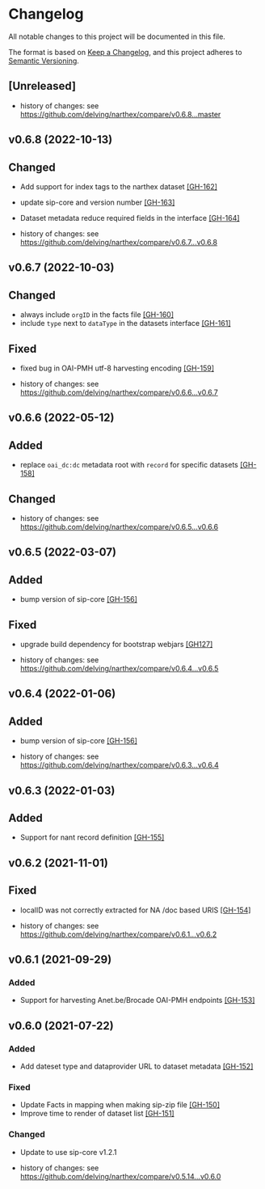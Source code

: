 # Changelog
All notable changes to this project will be documented in this file.

The format is based on [Keep a Changelog](https://keepachangelog.com/en/1.0.0/),
and this project adheres to [Semantic Versioning](https://semver.org/spec/v2.0.0.html).

## [Unreleased]
 
- history of changes: see https://github.com/delving/narthex/compare/v0.6.8...master

## v0.6.8 (2022-10-13)

## Changed

- Add support for index tags to the narthex dataset [[GH-162]](https://github.com/delving/narthex/pull/162)
- update sip-core and version number [[GH-163]](https://github.com/delving/narthex/pull/163)
- Dataset metadata reduce required fields in the interface [[GH-164]](https://github.com/delving/narthex/pull/164)
 
- history of changes: see https://github.com/delving/narthex/compare/v0.6.7...v0.6.8

## v0.6.7 (2022-10-03)

## Changed

- always include `orgID` in the facts file [[GH-160]](https://github.com/delving/narthex/pull/160)
- include `type` next to `dataType` in the datasets interface [[GH-161]](https://github.com/delving/narthex/pull/161)

## Fixed

- fixed bug in OAI-PMH utf-8 harvesting encoding [[GH-159]](https://github.com/delving/narthex/pull/159)


- history of changes: see https://github.com/delving/narthex/compare/v0.6.6...v0.6.7

## v0.6.6 (2022-05-12)

## Added

- replace `oai_dc:dc` metadata root with `record` for specific datasets [[GH-158]](https://github.com/delving/narthex/pull/158)

## Changed

- history of changes: see https://github.com/delving/narthex/compare/v0.6.5...v0.6.6

## v0.6.5 (2022-03-07)

## Added

* bump version of sip-core [[GH-156]](https://github.com/delving/narthex/pull/156)

## Fixed

* upgrade build dependency for bootstrap webjars [[GH127]](https://github.com/delving/narthex/pull/157)
 
- history of changes: see https://github.com/delving/narthex/compare/v0.6.4...v0.6.5

## v0.6.4 (2022-01-06)

## Added

* bump version of sip-core [[GH-156]](https://github.com/delving/narthex/pull/156)
- history of changes: see https://github.com/delving/narthex/compare/v0.6.3...v0.6.4


## v0.6.3 (2022-01-03)

## Added

* Support for nant record definition [[GH-155]](https://github.com/delving/narthex/pull/155)

## v0.6.2 (2021-11-01)

## Fixed

* localID was not correctly extracted for NA /doc based URIS [[GH-154]](https://github.com/delving/narthex/pull/154)
 
- history of changes: see https://github.com/delving/narthex/compare/v0.6.1...v0.6.2

## v0.6.1 (2021-09-29)

### Added 

* Support for harvesting Anet.be/Brocade OAI-PMH endpoints [[GH-153]](https://github.com/delving/narthex/pull/153)

## v0.6.0 (2021-07-22)

### Added 

* Add dateset type and dataprovider URL to dataset metadata [[GH-152]](https://github.com/delving/narthex/pull/152)

### Fixed

* Update Facts in mapping when making sip-zip file [[GH-150]](https://github.com/delving/narthex/pull/150)
* Improve time to render of dataset list [[GH-151]](https://github.com/delving/narthex/pull/151)

### Changed

* Update to use sip-core v1.2.1

- history of changes: see https://github.com/delving/narthex/compare/v0.5.14...v0.6.0
